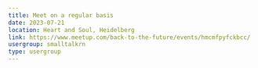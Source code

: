 ```yaml
---
title: Meet on a regular basis
date: 2023-07-21
location: Heart and Soul, Heidelberg
link: https://www.meetup.com/back-to-the-future/events/hmcmfpyfckbcc/
usergroup: smalltalkrn
type: usergroup
---
```

